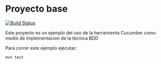 # Proyecto base

[![Build Status](https://travis-ci.org/nicopaez/proyecto-base-memo1.svg?branch=master)](https://travis-ci.org/nicopaez/proyecto-base-memo1)

Este proyecto es un ejemplo del uso de la herramienta Cucumber como medio de implementacion de la técnica BDD

Para correr este ejemplo ejecutar:

```
mvn test
```